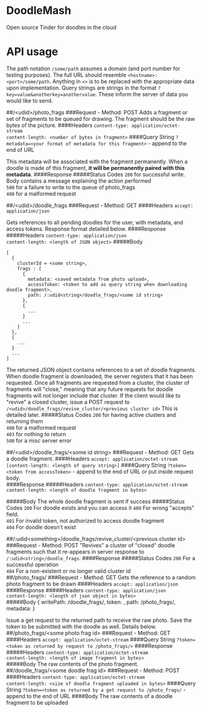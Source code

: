 # DoodleMash
Open source Tinder for doodles in the cloud

API usage
========    

The path notation `/some/path` assumes a domain (and port number for testing purposes). The full URL should resemble `<hostname>:<port>/some/path`. Anything in `<>` is to be replaced with the appropriate data upon implementation. Query strings are strings in the format `?key=value&anotherkey=anothervalue`. These inform the server of data you would like to send.

##/\<udid\>/photo_frags
###Request - Method: POST
Adds a fragment or set of fragments to be queued for drawing. The fragment should be the raw bytes of the picture.
####Headers
`content-type: application/octet-stream`  
`content-length: <number of bytes in fragment>`
####Query String
`?metadata=<your format of metadata for this fragment>` - append to the end of URL  

This metadata will be associated with the fragment permanently. When a doodle is made of this fragment, **it will be permanently paired with this metadata**.
####Response
#####Status Codes
`200` for successful write. Body contains a message explaining the action performed  
`500` for a failure to write to the queue of photo_frags  
`400` for a malformed request

##/\<udid\>/doodle_frags
###Request - Method: GET
####Headers
`accept: application/json`  

Gets references to all pending doodles for the user, with metadata, and access tokens. Response format detailed below.
####Response
#####Headers
`content-type: application/json`  
`content-length: <length of JSON object>`
#####Body

    [
      {
        clusterId = <some string>,
        frags : [
          {
            metadata: <saved metadata from photo upload>,
            accessToken: <token to add as query string when downloading doodle fragment>,
            path: /:udid<string>/doodle_frags/<some id string>
          },
          {
            ...
          }
          ...
        ]
      },
      {
        ...
      }
      ...
    ]

The returned JSON object contains references to a set of doodle fragments. When doodle fragment is downloaded, the server registers that it has been requested. Once all fragments are requested from a cluster, the cluster of fragments will "close," meaning that any future requests for doodle fragments will not longer include that cluster. If the client would like to "revive" a closed cluster, issue a POST request to `/<udid>/doodle_frags/revive_cluster/<previous cluster id>` This is detailed later.
#####Status Codes
`200` for having active clusters and returning them  
`400` for a malformed request  
`403` for nothing to return  
`500` for a misc server error  

##/\<udid\>/doodle_frags/\<some id string\>
###Request - Method: GET
Gets a doodle fragment.
####Headers
`accept: application/octet-stream`  
`[content-length: <length of query string>]`
####Query String
`?token=<token from accessToken>` - append to the end of URL or put inside request body.  
####Response
#####Headers
`content-type: application/octet-stream`  
`content-length: <length of doodle fragment in bytes>`  

#####Body
The whole doodle fragment is sent if success
#####Status Codes
`200` For doodle exists and you can access it 
`400` For wrong "accepts" field.  
`401` For invalid token, not authorized to access doodle fragment  
`404` For doodle doesn't exist  

##/:udid\<something\>/doodle_frags/revive_cluster/\<previous cluster id\>
###Request - Method: POST
"Revives" a cluster of "closed" doodle fragments such that it re-appears in server response to `/:udid<string>/doodle_frags`.
####Response
#####Status Codes
`200` For a successful operation  
`404` For a non-existent or no longer valid cluster id  
##/photo_frags/
###Request - Method: GET
Gets the reference to a random photo fragment to be drawn
####Headers
`accept: application/json`  
####Response
#####Headers
`content-type: application/json`  
`content-length: <length of json object in bytes>`  
#####Body
    {
        writePath: /doodle_frags/<some doodle frag id>,
        token: <some string>,
        path: /photo_frags/<some photo frag id>,
        metadata: <string of metadata>
    }
    
Issue a get request to the returned path to receive the raw photo. Save the token to be submitted with the doodle as well. Details below.
##/photo_frags/\<some photo frag id\>
###Request - Method: GET
####Headers
`accept: application/octet-stream`
####Query String
`?token=<token as returned by request to /photo_frags/>`
####Response
#####Headers
`content-type: application/octet-stream`  
`content-length: <length of image fragment in bytes>`  
#####Body
The raw contents of the photo fragment.
##/doodle_frags/\<some doodle frag id\>
###Request - Method: POST
####Headers
`content-type: application/octet-stream`  
`content-length: <size of doodle fragment uploaded in bytes>`
####Query String
`?token=<token as returned by a get request to /photo_frags/` - append to the end of URL
####Body
The raw contents of a doodle fragment to be uploaded
